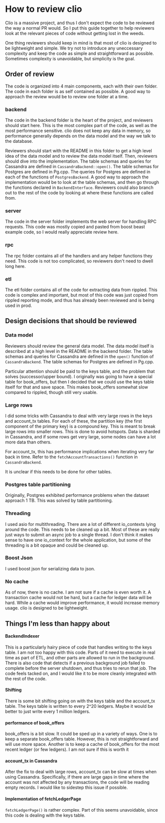 # How to review clio
Clio is a massive project, and thus I don't expect the code to be reviewed the
way a normal PR would. So I put this guide together to help reviewers look at
the relevant pieces of code without getting lost in the weeds.

One thing reviewers should keep in mind is that most of clio is designed to be
lightweight and simple. We try not to introduce any uneccessary complexity and
keep the code as simple and straightforward as possible. Sometimes complexity is
unavoidable, but simplicity is the goal.

## Order of review
The code is organized into 4 main components, each with their own folder. The
code in each folder is as self contained as possible. A good way to approach
the review would be to review one folder at a time.

### backend
The code in the backend folder is the heart of the project, and reviewers should
start here. This is the most complex part of the code, as well as the most
performance sensitive. clio does not keep any data in memory, so performance
generally depends on the data model and the way we talk to the database.

Reviewers should start with the README in this folder to get a high level idea
of the data model and to review the data model itself. Then, reviewers should
dive into the implementation. The table schemas and queries for Cassandra are 
defined in `CassandraBackend::open()`. The table schemas for Postgres are defined
in Pg.cpp. The queries for Postgres are defined in each of the functions of `PostgresBackend`.
A good way to approach the implementation would be to look at the table schemas,
and then go through the functions declared in `BackendInterface`. Reviewers could
also branch out to the rest of the code by looking at where these functions are
called from.

### server
The code in the server folder implements the web server for handling RPC requests.
This code was mostly copied and pasted from boost beast example code, so I would
really appreciate review here.

### rpc
The rpc folder contains all of the handlers and any helper functions they need.
This code is not too complicated, so reviewers don't need to dwell long here.

### etl
The etl folder contains all of the code for extracting data from rippled. This
code is complex and important, but most of this code was just copied from rippled
reporting mode, and thus has already been reviewed and is being used in prod.

## Design decisions that should be reviewed

### Data model
Reviewers should review the general data model. The data model itself is described
at a high level in the README in the backend folder. The table schemas and queries
for Cassandra are defined in the `open()` function of `CassandraBackend`. The table
schemas for Postgres are defined in Pg.cpp. 

Particular attention should be paid to the keys table, and the problem that solves
(successor/upper bound). I originally was going to have a special table for book_offers,
but then I decided that we could use the keys table itself for that and save space.
This makes book_offers somewhat slow compared to rippled, though still very usable.

### Large rows
I did some tricks with Cassandra to deal with very large rows in the keys and account_tx
tables. For each of these, the partition key (the first component of the primary
key) is a compound key. This is meant to break large rows into smaller rows. This
is done to avoid hotspots. Data is sharded in Cassandra, and if some rows get very
large, some nodes can have a lot more data than others.

For account_tx, this has performance implications when iterating very far back
in time. Refer to the `fetchAccountTransactions()` function in `CassandraBackend`.

It is unclear if this needs to be done for other tables.

### Postgres table partitioning
Originally, Postgres exhibited performance problems when the dataset approach 1
TB. This was solved by table partitioning.

### Threading
I used asio for multithreading. There are a lot of different io_contexts lying
around the code. This needs to be cleaned up a bit. Most of these are really
just ways to submit an async job to a single thread. I don't think it makes
sense to have one io_context for the whole application, but some of the threading
is a bit opaque and could be cleaned up.

### Boost Json
I used boost json for serializing data to json.

### No cache
As of now, there is no cache. I am not sure if a cache is even worth it. A
transaction cache would not be hard, but a cache for ledger data will be hard.
While a cache would improve performance, it would increase memory usage. clio
is designed to be lightweight.

## Things I'm less than happy about

#### BackendIndexer
This is a particularly hairy piece of code that handles writing to the keys table.
I am not too happy with this code. Parts of it need to execute in real time as
part of ETL, and other parts are allowed to run in the background. There is also
code that detects if a previous background job failed to complete before the
server shutdown, and thus tries to rerun that job. The code feels tacked on, and
I would like it to be more cleanly integrated with the rest of the code.

#### Shifting
There is some bit shifting going on with the keys table and the account_tx table.
The keys table is written to every 2^20 ledgers. Maybe it would be better to just
write every 1 million ledgers. 

#### performance of book_offers
book_offers is a bit slow. It could be sped up in a variety of ways. One is to
keep a separate book_offers table. However, this is not straightforward and will
use more space. Another is to keep a cache of book_offers for the most recent ledger
(or few ledgers). I am not sure if this is worth it

#### account_tx in Cassandra
After the fix to deal with large rows, account_tx can be slow at times when using
Cassandra. Specifically, if there are large gaps in time where the account was
not affected by any transactions, the code will be reading empty records. I would
like to sidestep this issue if possible.

#### Implementation of fetchLedgerPage
`fetchLedgerPage()` is rather complex. Part of this seems unavoidable, since this
code is dealing with the keys table.
